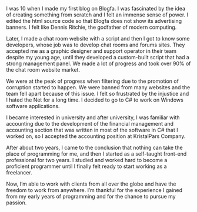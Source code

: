 <p class="has-line-data" data-line-start="0" data-line-end="1">I was 10 when I made my first blog on Blogfa. I was fascinated by the idea of creating something from scratch and I felt an immense sense of power. I edited the html source code so that Blogfa does not show its advertising banners. I felt like Dennis Ritchie, the godfather of modern computing.</p>
<p class="has-line-data" data-line-start="2" data-line-end="3">Later, I made a chat room website with a script and then I got to know some developers, whose job was to develop chat rooms and forums sites. They accepted me as a graphic designer and support operator in their team despite my young age, until they developed a custom-built script that had a strong management panel. We made a lot of progress and took over 90% of the chat room website market.</p>
<p class="has-line-data" data-line-start="4" data-line-end="5">We were at the peak of progress when filtering due to the promotion of corruption started to happen. We were banned from many websites and the team fell apart because of this issue. I felt so frustrated by the injustice and I hated the Net for a long time. I decided to go to C# to work on Windows software applications.</p>
<p class="has-line-data" data-line-start="6" data-line-end="7">I became interested in university and after university, I was familiar with accounting due to the development of the financial management and accounting section that was written in most of the software in C# that I worked on, so I accepted the accounting position at KristalPars Company.</p>
<p class="has-line-data" data-line-start="8" data-line-end="9">After about two years, I came to the conclusion that nothing can take the place of programming for me, and then I started as a self-taught front-end professional for two years. I studied and worked hard to become a proficient programmer until I finally felt ready to start working as a freelancer.</p>
<p class="has-line-data" data-line-start="10" data-line-end="11">Now, I’m able to work with clients from all over the globe and have the freedom to work from anywhere. I’m thankful for the experience I gained from my early years of programming and for the chance to pursue my passion.</p>
